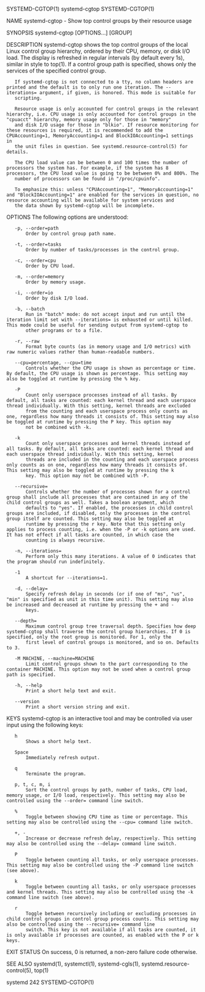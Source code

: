 SYSTEMD-CGTOP(1)                                                                                systemd-cgtop                                                                                SYSTEMD-CGTOP(1)

NAME
       systemd-cgtop - Show top control groups by their resource usage

SYNOPSIS
       systemd-cgtop [OPTIONS...] [GROUP]

DESCRIPTION
       systemd-cgtop shows the top control groups of the local Linux control group hierarchy, ordered by their CPU, memory, or disk I/O load. The display is refreshed in regular intervals (by default every
       1s), similar in style to top(1). If a control group path is specified, shows only the services of the specified control group.

       If systemd-cgtop is not connected to a tty, no column headers are printed and the default is to only run one iteration. The --iterations= argument, if given, is honored. This mode is suitable for
       scripting.

       Resource usage is only accounted for control groups in the relevant hierarchy, i.e. CPU usage is only accounted for control groups in the "cpuacct" hierarchy, memory usage only for those in "memory"
       and disk I/O usage for those in "blkio". If resource monitoring for these resources is required, it is recommended to add the CPUAccounting=1, MemoryAccounting=1 and BlockIOAccounting=1 settings in
       the unit files in question. See systemd.resource-control(5) for details.

       The CPU load value can be between 0 and 100 times the number of processors the system has. For example, if the system has 8 processors, the CPU load value is going to be between 0% and 800%. The
       number of processors can be found in "/proc/cpuinfo".

       To emphasize this: unless "CPUAccounting=1", "MemoryAccounting=1" and "BlockIOAccounting=1" are enabled for the services in question, no resource accounting will be available for system services and
       the data shown by systemd-cgtop will be incomplete.

OPTIONS
       The following options are understood:

       -p, --order=path
           Order by control group path name.

       -t, --order=tasks
           Order by number of tasks/processes in the control group.

       -c, --order=cpu
           Order by CPU load.

       -m, --order=memory
           Order by memory usage.

       -i, --order=io
           Order by disk I/O load.

       -b, --batch
           Run in "batch" mode: do not accept input and run until the iteration limit set with --iterations= is exhausted or until killed. This mode could be useful for sending output from systemd-cgtop to
           other programs or to a file.

       -r, --raw
           Format byte counts (as in memory usage and I/O metrics) with raw numeric values rather than human-readable numbers.

       --cpu=percentage, --cpu=time
           Controls whether the CPU usage is shown as percentage or time. By default, the CPU usage is shown as percentage. This setting may also be toggled at runtime by pressing the % key.

       -P
           Count only userspace processes instead of all tasks. By default, all tasks are counted: each kernel thread and each userspace thread individually. With this setting, kernel threads are excluded
           from the counting and each userspace process only counts as one, regardless how many threads it consists of. This setting may also be toggled at runtime by pressing the P key. This option may
           not be combined with -k.

       -k
           Count only userspace processes and kernel threads instead of all tasks. By default, all tasks are counted: each kernel thread and each userspace thread individually. With this setting, kernel
           threads are included in the counting and each userspace process only counts as on one, regardless how many threads it consists of. This setting may also be toggled at runtime by pressing the k
           key. This option may not be combined with -P.

       --recursive=
           Controls whether the number of processes shown for a control group shall include all processes that are contained in any of the child control groups as well. Takes a boolean argument, which
           defaults to "yes". If enabled, the processes in child control groups are included, if disabled, only the processes in the control group itself are counted. This setting may also be toggled at
           runtime by pressing the r key. Note that this setting only applies to process counting, i.e. when the -P or -k options are used. It has not effect if all tasks are counted, in which case the
           counting is always recursive.

       -n, --iterations=
           Perform only this many iterations. A value of 0 indicates that the program should run indefinitely.

       -1
           A shortcut for --iterations=1.

       -d, --delay=
           Specify refresh delay in seconds (or if one of "ms", "us", "min" is specified as unit in this time unit). This setting may also be increased and decreased at runtime by pressing the + and -
           keys.

       --depth=
           Maximum control group tree traversal depth. Specifies how deep systemd-cgtop shall traverse the control group hierarchies. If 0 is specified, only the root group is monitored. For 1, only the
           first level of control groups is monitored, and so on. Defaults to 3.

       -M MACHINE, --machine=MACHINE
           Limit control groups shown to the part corresponding to the container MACHINE. This option may not be used when a control group path is specified.

       -h, --help
           Print a short help text and exit.

       --version
           Print a short version string and exit.

KEYS
       systemd-cgtop is an interactive tool and may be controlled via user input using the following keys:

       h
           Shows a short help text.

       Space
           Immediately refresh output.

       q
           Terminate the program.

       p, t, c, m, i
           Sort the control groups by path, number of tasks, CPU load, memory usage, or I/O load, respectively. This setting may also be controlled using the --order= command line switch.

       %
           Toggle between showing CPU time as time or percentage. This setting may also be controlled using the --cpu= command line switch.

       +, -
           Increase or decrease refresh delay, respectively. This setting may also be controlled using the --delay= command line switch.

       P
           Toggle between counting all tasks, or only userspace processes. This setting may also be controlled using the -P command line switch (see above).

       k
           Toggle between counting all tasks, or only userspace processes and kernel threads. This setting may also be controlled using the -k command line switch (see above).

       r
           Toggle between recursively including or excluding processes in child control groups in control group process counts. This setting may also be controlled using the --recursive= command line
           switch. This key is not available if all tasks are counted, it is only available if processes are counted, as enabled with the P or k keys.

EXIT STATUS
       On success, 0 is returned, a non-zero failure code otherwise.

SEE ALSO
       systemd(1), systemctl(1), systemd-cgls(1), systemd.resource-control(5), top(1)

systemd 242                                                                                                                                                                                  SYSTEMD-CGTOP(1)

